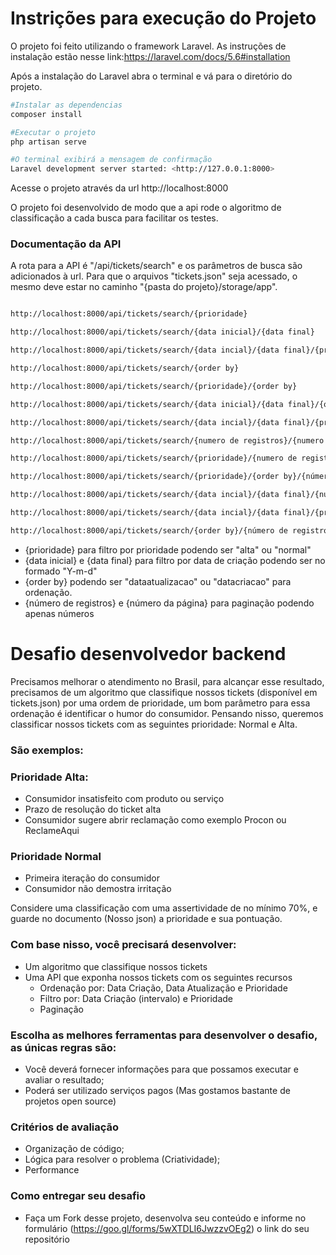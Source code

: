# Instrições para execução do Projeto

O projeto foi feito utilizando o framework Laravel. As instruções de instalação estão nesse link:https://laravel.com/docs/5.6#installation

Após a instalação do Laravel abra o terminal e vá para o diretório do projeto.
```bash
#Instalar as dependencias
composer install

#Executar o projeto
php artisan serve

#O terminal exibirá a mensagem de confirmação
Laravel development server started: <http://127.0.0.1:8000> 
```

Acesse o projeto através da url http://localhost:8000

O projeto foi desenvolvido de modo que a api rode o algoritmo de classificação a cada busca para facilitar os testes.

### Documentação da API

A rota para a API é "/api/tickets/search" e os parâmetros de busca são adicionados à url.
Para que o arquivos "tickets.json" seja acessado, o mesmo deve estar no caminho "{pasta do projeto}/storage/app".


```bash

http://localhost:8000/api/tickets/search/{prioridade}

http://localhost:8000/api/tickets/search/{data inicial}/{data final}

http://localhost:8000/api/tickets/search/{data incial}/{data final}/{prioridade}

http://localhost:8000/api/tickets/search/{order by}

http://localhost:8000/api/tickets/search/{prioridade}/{order by}

http://localhost:8000/api/tickets/search/{data inicial}/{data final}/{order by}

http://localhost:8000/api/tickets/search/{data incial}/{data final}/{prioridade}/{order by}

http://localhost:8000/api/tickets/search/{numero de registros}/{numero da página}

http://localhost:8000/api/tickets/search/{prioridade}/{numero de registros}/{numero da página}

http://localhost:8000/api/tickets/search/{prioridade}/{order by}/{número de registros}/{número da página}

http://localhost:8000/api/tickets/search/{data incial}/{data final}/{número de registros}/{número da página}

http://localhost:8000/api/tickets/search/{data incial}/{data final}/{prioridade}/{order by}

http://localhost:8000/api/tickets/search/{order by}/{número de registros}/{número da página}

```
- {prioridade} para filtro por prioridade podendo ser "alta" ou "normal"
- {data inicial} e {data final} para filtro por data de criação podendo ser no formado "Y-m-d"
- {order by} podendo ser "dataatualizacao" ou "datacriacao" para ordenação.
- {número de registros} e {número da página} para paginação podendo apenas números 

# Desafio desenvolvedor backend

Precisamos melhorar o atendimento no Brasil, para alcançar esse resultado, precisamos de um algoritmo que classifique
nossos tickets (disponível em tickets.json) por uma ordem de prioridade, um bom parâmetro para essa ordenação é identificar o humor do consumidor.
Pensando nisso, queremos classificar nossos tickets com as seguintes prioridade: Normal e Alta.

### São exemplos:

### Prioridade Alta:
- Consumidor insatisfeito com produto ou serviço
- Prazo de resolução do ticket alta
- Consumidor sugere abrir reclamação como exemplo Procon ou ReclameAqui
    
### Prioridade Normal
- Primeira iteração do consumidor
- Consumidor não demostra irritação

Considere uma classificação com uma assertividade de no mínimo 70%, e guarde no documento (Nosso json) a prioridade e sua pontuação.

### Com base nisso, você precisará desenvolver:
- Um algoritmo que classifique nossos tickets
- Uma API que exponha nossos tickets com os seguintes recursos
  - Ordenação por: Data Criação, Data Atualização e Prioridade
  - Filtro por: Data Criação (intervalo) e Prioridade
  - Paginação
        
### Escolha as melhores ferramentas para desenvolver o desafio, as únicas regras são:
- Você deverá fornecer informações para que possamos executar e avaliar o resultado;
- Poderá ser utilizado serviços pagos (Mas gostamos bastante de projetos open source)
    
### Critérios de avaliação
- Organização de código;
- Lógica para resolver o problema (Criatividade);
- Performance
    
### Como entregar seu desafio
- Faça um Fork desse projeto, desenvolva seu conteúdo e informe no formulário (https://goo.gl/forms/5wXTDLI6JwzzvOEg2) o link do seu repositório
